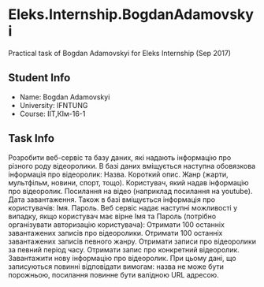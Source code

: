 # Eleks.Internship.BogdanAdamovskyi
Practical task of Bogdan Adamovskyi for Eleks Internship (Sep 2017)
## Student Info
* Name: Bogdan Adamovskyi
* University: IFNTUNG
* Course: ІІТ,КІм-16-1
## Task Info
Розробити веб-сервіс та базу даних, які надають інформацію про різного роду відеоролики.
В базі даних вміщується наступна обовязкова інформація про відеоролик:
Назва.
Короткий опис.
Жанр (жарти, мультфільм, новини, спорт, тощо).
Користувач, який надав інформацію про відеоролик.
Посилання на відео (наприклад посилання на youtube).
Дата завантаження.
Також в базі вміщується інформація про користувачів:
Імя.
Пароль.
Веб сервіс надає наступні можливості у випадку, якщо користувач має вірне Імя та Пароль (потрібно організувати авторизацію користувача):
Отримати 100 останніх завантажених записів про відеоролики.
Отримати 100 останніх завантажених записів певного жанру.
Отримати записи про відеоролики за певний період часу.
Отримати запис про конкретний відеоролик.
Завантажити нову інформацію про відеоролик. При цьому дані, що записуються повинні відповідати вимогам: назва не може бути
порожньою, посилання повинне бути валідною URL адресою.
